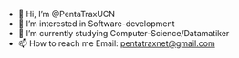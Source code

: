 - 👋 Hi, I’m @PentaTraxUCN
- 👀 I’m interested in Software-development
- 🌱 I’m currently studying Computer-Science/Datamatiker
- 📫 How to reach me Email: pentatraxnet@gmail.com

<!---
PentaTraxUCN/PentaTraxUCN is a ✨ special ✨ repository because its `README.md` (this file) appears on your GitHub profile.
You can click the Preview link to take a look at your changes.
--->
